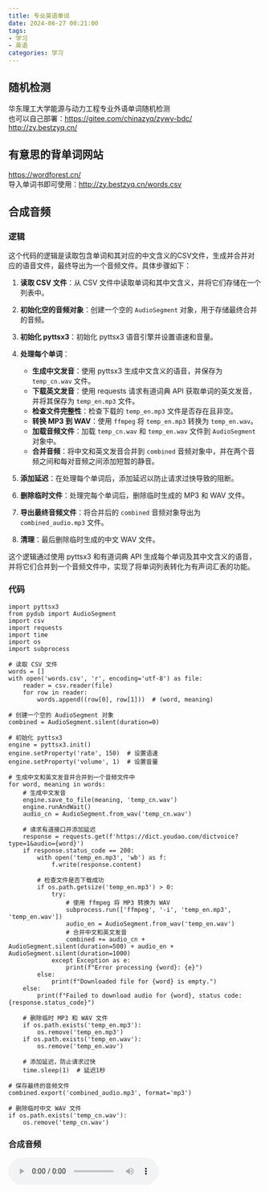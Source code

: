 ```yaml
---
title: 专业英语单词
date: 2024-06-27 00:21:00
tags: 
- 学习
- 英语
categories: 学习
---
```

## 随机检测
华东理工大学能源与动力工程专业外语单词随机检测  
也可以自己部署：https://gitee.com/chinazyq/zywy-bdc/  
http://zy.bestzyq.cn/

## 有意思的背单词网站
https://wordforest.cn/  
导入单词书即可使用：http://zy.bestzyq.cn/words.csv

## 合成音频
### 逻辑
这个代码的逻辑是读取包含单词和其对应的中文含义的CSV文件，生成并合并对应的语音文件，最终导出为一个音频文件。具体步骤如下：

1. **读取 CSV 文件**：从 CSV 文件中读取单词和其中文含义，并将它们存储在一个列表中。

2. **初始化空的音频对象**：创建一个空的 `AudioSegment` 对象，用于存储最终合并的音频。

3. **初始化 pyttsx3**：初始化 pyttsx3 语音引擎并设置语速和音量。

4. **处理每个单词**：
    - **生成中文发音**：使用 pyttsx3 生成中文含义的语音，并保存为 `temp_cn.wav` 文件。
    - **下载英文发音**：使用 requests 请求有道词典 API 获取单词的英文发音，并将其保存为 `temp_en.mp3` 文件。
    - **检查文件完整性**：检查下载的 `temp_en.mp3` 文件是否存在且非空。
    - **转换 MP3 到 WAV**：使用 `ffmpeg` 将 `temp_en.mp3` 转换为 `temp_en.wav`。
    - **加载音频文件**：加载 `temp_cn.wav` 和 `temp_en.wav` 文件到 `AudioSegment` 对象中。
    - **合并音频**：将中文和英文发音合并到 `combined` 音频对象中，并在两个音频之间和每对音频之间添加短暂的静音。

5. **添加延迟**：在处理每个单词后，添加延迟以防止请求过快导致的阻断。

6. **删除临时文件**：处理完每个单词后，删除临时生成的 MP3 和 WAV 文件。

7. **导出最终音频文件**：将合并后的 `combined` 音频对象导出为 `combined_audio.mp3` 文件。

8. **清理**：最后删除临时生成的中文 WAV 文件。

这个逻辑通过使用 pyttsx3 和有道词典 API 生成每个单词及其中文含义的语音，并将它们合并到一个音频文件中，实现了将单词列表转化为有声词汇表的功能。

### 代码
```
import pyttsx3
from pydub import AudioSegment
import csv
import requests
import time
import os
import subprocess

# 读取 CSV 文件
words = []
with open('words.csv', 'r', encoding='utf-8') as file:
    reader = csv.reader(file)
    for row in reader:
        words.append((row[0], row[1]))  # (word, meaning)

# 创建一个空的 AudioSegment 对象
combined = AudioSegment.silent(duration=0)

# 初始化 pyttsx3
engine = pyttsx3.init()
engine.setProperty('rate', 150)  # 设置语速
engine.setProperty('volume', 1)  # 设置音量

# 生成中文和英文发音并合并到一个音频文件中
for word, meaning in words:
    # 生成中文发音
    engine.save_to_file(meaning, 'temp_cn.wav')
    engine.runAndWait()
    audio_cn = AudioSegment.from_wav('temp_cn.wav')

    # 请求有道接口并添加延迟
    response = requests.get(f'https://dict.youdao.com/dictvoice?type=1&audio={word}')
    if response.status_code == 200:
        with open('temp_en.mp3', 'wb') as f:
            f.write(response.content)
        
        # 检查文件是否下载成功
        if os.path.getsize('temp_en.mp3') > 0:
            try:
                # 使用 ffmpeg 将 MP3 转换为 WAV
                subprocess.run(['ffmpeg', '-i', 'temp_en.mp3', 'temp_en.wav'])
                audio_en = AudioSegment.from_wav('temp_en.wav')
                # 合并中文和英文发音
                combined += audio_cn + AudioSegment.silent(duration=500) + audio_en + AudioSegment.silent(duration=1000)
            except Exception as e:
                print(f"Error processing {word}: {e}")
        else:
            print(f"Downloaded file for {word} is empty.")
    else:
        print(f"Failed to download audio for {word}, status code: {response.status_code}")
    
    # 删除临时 MP3 和 WAV 文件
    if os.path.exists('temp_en.mp3'):
        os.remove('temp_en.mp3')
    if os.path.exists('temp_en.wav'):
        os.remove('temp_en.wav')
    
    # 添加延迟，防止请求过快
    time.sleep(1)  # 延迟1秒

# 保存最终的音频文件
combined.export('combined_audio.mp3', format='mp3')

# 删除临时中文 WAV 文件
if os.path.exists('temp_cn.wav'):
    os.remove('temp_cn.wav')
```

### 合成音频
<audio controls src="https://s2.ananas.chaoxing.com/sv-w7/audio/33/e9/95/d92838e7b8908fbfad28aa1490bf90c6/audio.mp3" title="合成音频"></audio>